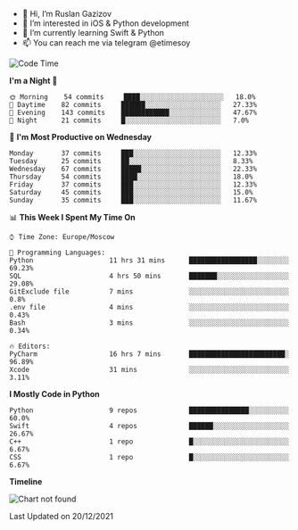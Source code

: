 - 👋 Hi, I’m Ruslan Gazizov
- 👀 I’m interested in iOS & Python development
- 🌱 I’m currently learning Swift & Python
- 📫 You can reach me via telegram @etimesoy

<!--START_SECTION:waka-->
![Code Time](http://img.shields.io/badge/Code%20Time-696%20hrs%2022%20mins-blue)

**I'm a Night 🦉** 

```text
🌞 Morning    54 commits     ████░░░░░░░░░░░░░░░░░░░░░   18.0% 
🌆 Daytime    82 commits     ██████░░░░░░░░░░░░░░░░░░░   27.33% 
🌃 Evening    143 commits    ████████████░░░░░░░░░░░░░   47.67% 
🌙 Night      21 commits     █░░░░░░░░░░░░░░░░░░░░░░░░   7.0%

```
📅 **I'm Most Productive on Wednesday** 

```text
Monday       37 commits     ███░░░░░░░░░░░░░░░░░░░░░░   12.33% 
Tuesday      25 commits     ██░░░░░░░░░░░░░░░░░░░░░░░   8.33% 
Wednesday    67 commits     █████░░░░░░░░░░░░░░░░░░░░   22.33% 
Thursday     54 commits     ████░░░░░░░░░░░░░░░░░░░░░   18.0% 
Friday       37 commits     ███░░░░░░░░░░░░░░░░░░░░░░   12.33% 
Saturday     45 commits     ███░░░░░░░░░░░░░░░░░░░░░░   15.0% 
Sunday       35 commits     ███░░░░░░░░░░░░░░░░░░░░░░   11.67%

```


📊 **This Week I Spent My Time On** 

```text
⌚︎ Time Zone: Europe/Moscow

💬 Programming Languages: 
Python                   11 hrs 31 mins      █████████████████░░░░░░░░   69.23% 
SQL                      4 hrs 50 mins       ███████░░░░░░░░░░░░░░░░░░   29.08% 
GitExclude file          7 mins              ░░░░░░░░░░░░░░░░░░░░░░░░░   0.8% 
.env file                4 mins              ░░░░░░░░░░░░░░░░░░░░░░░░░   0.43% 
Bash                     3 mins              ░░░░░░░░░░░░░░░░░░░░░░░░░   0.34%

🔥 Editors: 
PyCharm                  16 hrs 7 mins       ████████████████████████░   96.89% 
Xcode                    31 mins             ░░░░░░░░░░░░░░░░░░░░░░░░░   3.11%

```

**I Mostly Code in Python** 

```text
Python                   9 repos             ███████████████░░░░░░░░░░   60.0% 
Swift                    4 repos             ██████░░░░░░░░░░░░░░░░░░░   26.67% 
C++                      1 repo              █░░░░░░░░░░░░░░░░░░░░░░░░   6.67% 
CSS                      1 repo              █░░░░░░░░░░░░░░░░░░░░░░░░   6.67%

```


**Timeline**

![Chart not found](https://raw.githubusercontent.com/etimesoy/etimesoy/main/charts/bar_graph.png) 


 Last Updated on 20/12/2021
<!--END_SECTION:waka-->
